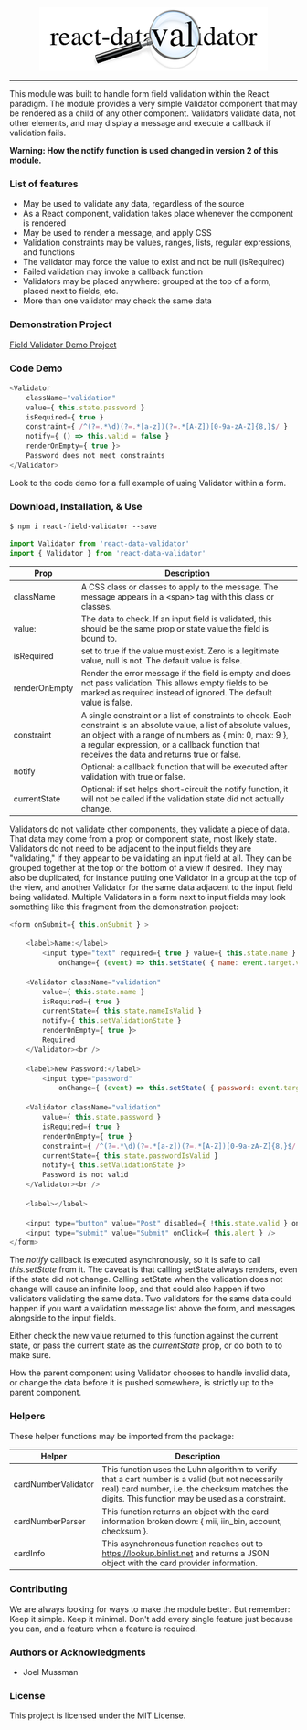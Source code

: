 
<p align="center"><img src="logo.png" /></p>

---

This module was built to handle form field validation within the React paradigm.
The module provides a very simple Validator component that may be rendered as a child of any other component.
Validators validate data, not other elements, and may display a message and execute a callback if validation fails.

**Warning: How the notify function is used changed in version 2 of this module.**

### List of features

* May be used to validate any data, regardless of the source
* As a React component, validation takes place whenever the component is rendered
* May be used to render a message, and apply CSS
* Validation constraints may be values, ranges, lists, regular expressions, and functions
* The validator may force the value to exist and not be null (isRequired)
* Failed validation may invoke a callback function
* Validators may be placed anywhere: grouped at the top of a form, placed next to fields, etc.
* More than one validator may check the same data

### Demonstration Project

<a href="https://github.com/jmussman/react-data-validator-demo.git">Field Validator Demo Project</a>

### Code Demo

```javascript
<Validator
    className="validation"
    value={ this.state.password }
    isRequired={ true }
    constraint={ /^(?=.*\d)(?=.*[a-z])(?=.*[A-Z])[0-9a-zA-Z]{8,}$/ }
    notify={ () => this.valid = false }
    renderOnEmpty={ true }>
    Password does not meet constraints
</Validator>
```

Look to the code demo for a full example of using Validator within a form.

### Download, Installation, &amp; Use

```shell
$ npm i react-field-validator --save
```

```javascript
import Validator from 'react-data-validator'
import { Validator } from 'react-data-validator'
```

|Prop|Description|
|---|---|
|className|A CSS class or classes to apply to the message. The message appears in a &lt;span&gt; tag with this class or classes.|
|value:|The data to check. If an input field is validated, this should be the same prop or state value the field is bound to.| 
|isRequired|set to true if the value must exist. Zero is a legitimate value, null is not. The default value is false.|
|renderOnEmpty|Render the error message if the field is empty and does not pass validation. This allows empty fields to be marked as required instead of ignored. The default value is false.|
|constraint|A single constraint or a list of constraints to check. Each constraint is an absolute value, a list of absolute values, an object with a range of numbers as { min: 0, max: 9 }, a regular expression, or a callback function that receives the data and returns true or false.|
|notify|Optional: a callback function that will be executed after validation with true or false.|
|currentState|Optional: if set helps short-circuit the notify function, it will not be called if the validation state did not actually change.

Validators do not validate other components, they validate a piece of data.
That data may come from a prop or component state, most likely state.
Validators do not need to be adjacent to the input fields they are "validating," if they appear to be validating an
input field at all.
They can be grouped together at the top or the bottom of a view if desired.
They may also be duplicated, for instance putting one Validator in a group
at the top of the view, and another Validator for the same data adjacent to the input field being validated.
Multiple Validators in a form next to input fields may look something like this fragment from the demonstration project:

```javascript
<form onSubmit={ this.onSubmit } >

    <label>Name:</label>
        <input type="text" required={ true } value={ this.state.name }
            onChange={ (event) => this.setState( { name: event.target.value } ) } />

    <Validator className="validation"
        value={ this.state.name }
        isRequired={ true }
        currentState={ this.state.nameIsValid }
        notify={ this.setValidationState }
        renderOnEmpty={ true }>
        Required
    </Validator><br />

    <label>New Password:</label>
        <input type="password"
            onChange={ (event) => this.setState( { password: event.target.value } ) } />

    <Validator className="validation"
        value={ this.state.password }
        isRequired={ true }
        renderOnEmpty={ true }
        constraint={ /^(?=.*\d)(?=.*[a-z])(?=.*[A-Z])[0-9a-zA-Z]{8,}$/ }
        currentState={ this.state.passwordIsValid }
        notify={ this.setValidationState }>
        Password is not valid
    </Validator><br />

    <label></label>

    <input type="button" value="Post" disabled={ !this.state.valid } onClick={ this.alert } />&nbsp;
    <input type="submit" value="Submit" onClick={ this.alert } />
</form>
```

The *notify* callback is executed asynchronously, so it is safe to call *this.setState* from it.
The caveat is that calling setState always renders, even if the state did not change. Calling setState when the validation does not change will cause an infinite loop, and that could also happen if two validators validating the same data. Two validators for the same data could happen if you want a validation message list above the form, and messages alongside to the input fields.

Either check the new value returned to this function against the current state, or pass the current state as the *currentState* prop, or do both to to make sure.

How the parent component using Validator chooses to handle invalid data, or change the data before it is pushed somewhere, is strictly up to the parent component.

### Helpers

These helper functions may be imported from the package:

|Helper|Description|
|---|---|
|cardNumberValidator|This function uses the Luhn algorithm to verify that a cart number is a valid (but not necessarily real) card number, i.e. the checksum matches the digits. This function may be used as a constraint.|
|cardNumberParser|This function returns an object with the card information broken down: { mii, iin_bin, account, checksum }.|
|cardInfo|This asynchronous function reaches out to https://lookup.binlist.net and returns a JSON object with the card provider information.|

### Contributing

We are always looking for ways to make the module better. But remember: Keep it simple. Keep it minimal. Don't add every single feature just because you can, and a feature when a feature is required.

### Authors or Acknowledgments

* Joel Mussman

### License

This project is licensed under the MIT License.